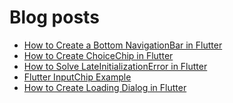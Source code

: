 # Blog posts
<!-- BLOG-POST-LIST:START -->
- [How to Create a Bottom NavigationBar in Flutter](https://flutterflux.com/how-to-create-a-bottom-navigationbar-in-flutter/)
- [How to Create ChoiceChip in Flutter](https://flutterflux.com/how-to-create-choicechip-in-flutter/)
- [How to Solve LateInitializationError in Flutter](https://flutterflux.com/how-to-solve-lateinitializationerror-in-flutter/)
- [Flutter InputChip Example](https://flutterflux.com/flutter-inputchip-example/)
- [How to Create Loading Dialog in Flutter](https://flutterflux.com/how-to-create-loading-dialog-in-flutter/)
<!-- BLOG-POST-LIST:END -->